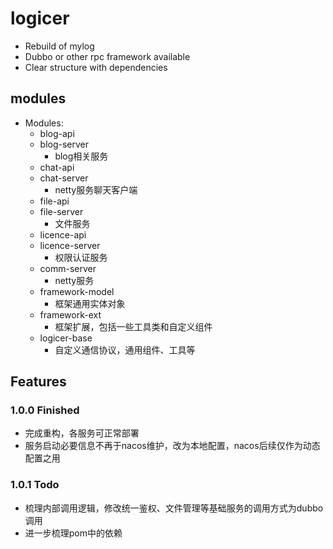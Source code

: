 # logicer
- Rebuild of mylog
- Dubbo or other rpc framework available
- Clear structure with dependencies
## modules
* Modules:
  * blog-api
  * blog-server
    * blog相关服务
  * chat-api
  * chat-server
    * netty服务聊天客户端
  * file-api
  * file-server
    * 文件服务
  * licence-api
  * licence-server
    * 权限认证服务
  * comm-server
    * netty服务
  * framework-model
    * 框架通用实体对象
  * framework-ext   
    * 框架扩展，包括一些工具类和自定义组件
  * logicer-base
    * 自定义通信协议，通用组件、工具等
## Features
### 1.0.0 Finished
- 完成重构，各服务可正常部署
- 服务启动必要信息不再于nacos维护，改为本地配置，nacos后续仅作为动态配置之用
### 1.0.1 Todo
- 梳理内部调用逻辑，修改统一鉴权、文件管理等基础服务的调用方式为dubbo调用
- 进一步梳理pom中的依赖